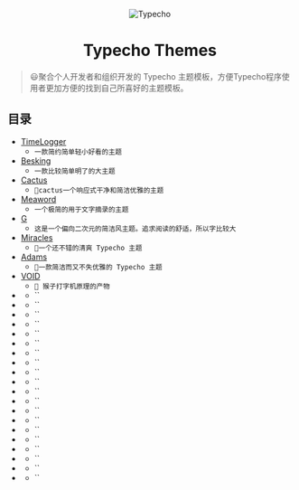 <p align="center">
<img src="https://ws1.sinaimg.cn/large/006Xmmmgly1g5x4ijgu7tj305k05k744.jpg" alt="Typecho">
</p>
<h1 align="center">Typecho Themes</h1>

>😃聚合个人开发者和组织开发的 Typecho 主题模板，方便Typecho程序使用者更加方便的找到自己所喜好的主题模板。

## 目录
* [TimeLogger](https://github.com/RealZhangHan/Typecho-Themes/tree/master/TimeLogger)
    * `一款简约简单轻小好看的主题`
* [Besking](https://gitee.com/RealZhangHan/Typecho-Themes/tree/master/Besking)
    * `一款比较简单明了的大主题`
* [Cactus](https://github.com/RealZhangHan/Typecho-Themes/tree/master/Cactus)
    * `🌵cactus一个响应式干净和简洁优雅的主题`
* [Meaword](https://github.com/RealZhangHan/Typecho-Themes/tree/master/Meaword)
    * `一个极简的用于文字摘录的主题`
* [G](https://github.com/youranreus/G)
    * `这是一个偏向二次元的简洁风主题。追求阅读的舒适，所以字比较大`
* [Miracles](https://github.com/BigCoke233/miracles)
    * `🧀一个还不错的清爽 Typecho 主题 `
* [Adams](https://github.com/BigCoke233/adams)
    * `🍢一款简洁而又不失优雅的 Typecho 主题`
* [VOID](https://github.com/AlanDecode/Typecho-Theme-VOID)
    * `🐒 猴子打字机原理的产物`
* []()
    * ``
* []()
    * ``
* []()
    * ``
* []()
    * ``
* []()
    * ``
* []()
    * ``
* []()
    * ``
* []()
    * ``
* []()
    * ``
* []()
    * ``
* []()
    * ``
* []()
    * ``
* []()
    * ``
* []()
    * ``
* []()
    * ``
* []()
    * ``
* []()
    * ``
* []()
    * ``
* []()
    * ``
* []()
    * ``
